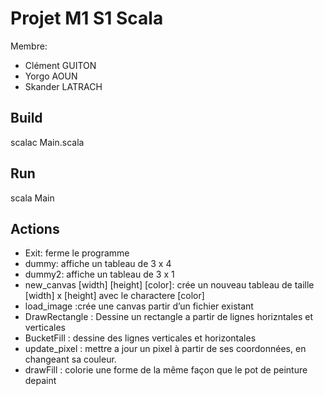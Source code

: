 # Projet M1 S1 Scala
Membre: 
- Clément GUITON
- Yorgo AOUN
- Skander LATRACH

## Build
scalac Main.scala

## Run
scala Main

## Actions
- Exit: ferme le programme
- dummy: affiche un tableau de 3 x 4
- dummy2: affiche un tableau de 3 x 1
- new_canvas [width] [height] [color]: crée un nouveau tableau de taille [width] x [height] avec le charactere [color]
- load_image :crée une canvas partir d’un fichier existant
- DrawRectangle : Dessine un rectangle a partir de lignes horizntales et verticales 
- BucketFill : dessine des lignes verticales et horizontales 
- update_pixel : mettre a jour un pixel à partir de ses coordonnées, en changeant sa couleur.
- drawFill : colorie une forme de la même façon que le pot de peinture depaint
